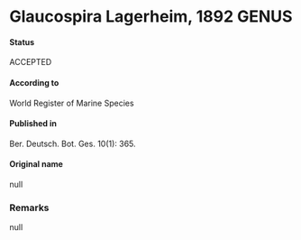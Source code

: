 Glaucospira Lagerheim, 1892 GENUS
=======

#### Status
ACCEPTED

#### According to
World Register of Marine Species

#### Published in
Ber. Deutsch. Bot. Ges. 10(1): 365.

#### Original name
null

### Remarks
null